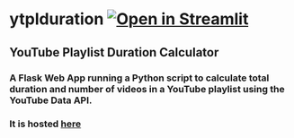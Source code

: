 # ytplduration [![Open in Streamlit](https://static.streamlit.io/badges/streamlit_badge_black_white.svg)](https://share.streamlit.io/abdullahbintahir/ytplduration/app.py)
## YouTube Playlist Duration Calculator
### A Flask Web App running a Python script to calculate total duration and number of videos in a YouTube playlist using the YouTube Data API. 
### It is hosted [here](https://ytplcalc.herokuapp.com/)
